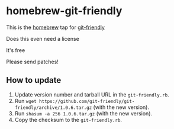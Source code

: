 homebrew-git-friendly
=====================

This is the [homebrew](https://brew.sh) tap for [git-friendly](https://github.com/jamiew/git-friendly)

Does this even need a license

It's free

Please send patches!

## How to update

1. Update version number and tarball URL in the `git-friendly.rb`.
2. Run `wget https://github.com/git-friendly/git-friendly/archive/1.0.6.tar.gz` (with the new version).
3. Run `shasum -a 256 1.0.6.tar.gz` (with the new version).
4. Copy the checksum to the `git-friendly.rb`.
